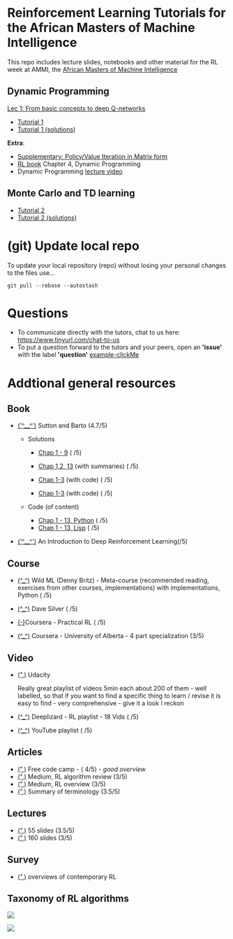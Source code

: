 # Reinforcement Learning Tutorials for the African Masters of Machine Intelligence

This repo includes lecture slides, notebooks and other material for the RL week at AMMI, the [African Masters of Machine Intelligence](https://aims-ammi.com/)

## Dynamic Programming

[Lec 1: From basic concepts to deep Q-networks](https://drive.google.com/file/d/1nV5uRjZ3tpLe9mxBP9-uEsSSnmjCuuAq/view)

- [Tutorial 1](https://github.com/s-mawjee/ammi-reinforcement-learning-2020/blob/master/Dynamic_Programming.ipynb)
- [Tutorial 1 (solutions)](https://github.com/s-mawjee/ammi-reinforcement-learning-2020/blob/master/Dynamic_Programming_Solutions.ipynb)

**Extra**:

- [Supplementary: Policy/Value Iteration in Matrix form](https://drive.google.com/file/d/1UR20JtQRjFyrvCseusVuPBmQIpB3XFAH/view?usp=sharing)
- [RL book](http://incompleteideas.net/book/the-book-2nd.html) Chapter 4, Dynamic Programming
- Dynamic Programming [lecture video](https://youtu.be/Nd1-UUMVfz4)

## Monte Carlo and TD learning

- [Tutorial 2](https://github.com/s-mawjee/ammi-reinforcement-learning-2020/blob/master/MonteCarlo_TD.ipynb)
- [Tutorial 2 (solutions)](https://github.com/s-mawjee/ammi-reinforcement-learning-2020/blob/master/MonteCarlo_TD_solution.ipynb)

# (git) Update local repo

To update your local repository (repo) without losing your personal changes to the files use...

`git pull --rebase --autostash`

# Questions

- To communicate directly with the tutors, chat to us here: https://www.tinyurl.com/chat-to-us
- To put a question forward to the tutors and your peers, open an **'issue'** with the label **'question'** [example-clickMe](https://tinyurl.com/issues-questions)

# Addtional general resources

## Book

- [('^\_\_^')](http://incompleteideas.net/book/the-book-2nd.html) Sutton and Barto (4.7/5)

  - Solutions

    - [Chap 1 - 9](http://fumblog.um.ac.ir/gallery/839/weatherwax_sutton_solutions_manual.pdf) ( /5)
    - [Chap 1,2, 13](https://micahcarroll.github.io/learning/2018/05/17/sutton-and-barto-rl.html) (with summaries) ( /5)
    - [Chap 1-3](https://github.com/iamhectorotero/rlai-exercises) (with code) ( /5)

    - [Chap 1-3](https://github.com/JKCooper2/rlai-exercises/tree/master/Chapter%202) (with code) ( /5)

  - Code (of content)
    - [Chap 1 - 13, Python](https://github.com/ShangtongZhang/reinforcement-learning-an-introduction) ( /5)
    - [Chap 1 - 13, Lisp](http://incompleteideas.net/book/code/code2nd.html) ( /5)

- [('^\_\_^')](https://arxiv.org/pdf/1811.12560.pdf) An Introduction to Deep Reinforcement Learning(/5)

## Course

- [(^\_^)](http://www.wildml.com/2016/10/learning-reinforcement-learning/) Wild ML (Denny Britz) - Meta-course (recommended reading, exercises from other courses, implementations) with implementations, Python ( /5)

- [(^\_^)](http://www0.cs.ucl.ac.uk/staff/d.silver/web/Teaching.html) Dave Silver ( /5)

- [(-)](https://www.coursera.org/learn/practical-rl/home/)Coursera - Practical RL ( /5)

- [(^\_^)](https://www.coursera.org/specializations/reinforcement-learning) Coursera - University of Alberta - 4 part specialization (3/5)

## Video

- [(",)](https://www.youtube.com/watch?v=WO3kmx4CVgg&list=PL__ycckD1ec_yNMjDl-Lq4-1ZqHcXqgm7) Udacity

  Really great playlist of videos 5min each about 200 of them - well labelled, so that if you want to find a specific thing to learn / revise it is easy to find - very comprehensive - give it a look I reckon

- [(^\_^)](https://deeplizard.com/learn/video/nyjbcRQ-uQ8) Deeplizard - RL playlist - 18 Vids ( /5)

- [(^\_^)](https://www.youtube.com/results?search_query=reinforcement+learning+playlist) YouTube playlist ( /5)

## Articles

- [(",)](https://www.freecodecamp.org/news/an-introduction-to-reinforcement-learning-4339519de419/) Free code camp - ( 4/5) - _good overview_
- [(",)](https://towardsdatascience.com/introduction-to-various-reinforcement-learning-algorithms-i-q-learning-sarsa-dqn-ddpg-72a5e0cb6287) Medium, RL algorithm review (3/5)
- [(",)](https://medium.com/@SmartLabAI/reinforcement-learning-algorithms-an-intuitive-overview-904e2dff5bbc) Medium, RL overview (3/5)
- [(",)](https://medium.com/@jonathan_hui/rl-basics-algorithms-and-terms-ae98314851d7) Summary of terminology (3.5/5)

## Lectures

- [(",)](https://www.google.com/url?sa=t&rct=j&q=&esrc=s&source=web&cd=17&ved=2ahUKEwi_i5G_1YHlAhVUTsAKHe7-DO0QFjAQegQIBhAC&url=https%3A%2F%2Fwww.cs.cmu.edu%2F~mgormley%2Fcourses%2F10601-s17%2Fslides%2Flecture26-ri.pdf&usg=AOvVaw16vK6xMu1KnDfSBJLhsQ2h) 55 slides (3.5/5)
- [(",)](https://www.google.com/url?sa=t&rct=j&q=&esrc=s&source=web&cd=16&ved=2ahUKEwi_i5G_1YHlAhVUTsAKHe7-DO0QFjAPegQIAhAC&url=http%3A%2F%2Fgki.informatik.uni-freiburg.de%2Fteaching%2Fws0607%2Fadvanced%2Frecordings%2Freinforcement.pdf&usg=AOvVaw27GhncdcRKcuC4kef1j_m1) 160 slides (3/5)

## Survey

- [(",)](https://www.cs.cmu.edu/afs/cs/project/jair/pub/volume4/kaelbling96a-html/rl-survey.html) overviews of contemporary RL

## Taxonomy of RL algorithms

![](https://i.gyazo.com/2518e3649a399d299297cccf46abf3ee.png)

![](https://i.gyazo.com/14471967e6fdd130e49657e40cf640f5.png)
